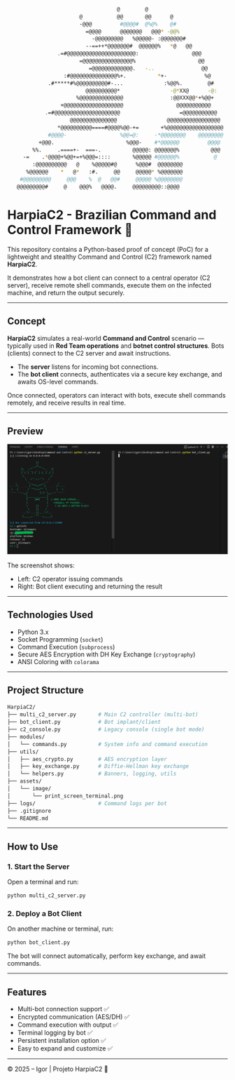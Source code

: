 ```bash

                                   @        @                              
                       @           @@       @@      @                  
                       -@@@         #@@@@#  @%@%    @#                
                         =@@@@      @@@@@@@   @@@* -@@%              
                           -@@@@@@@@@   %@@@@@- :@@@@@@@#           
                         --==++*@@@@@@@#  @@@@@@%   *@   @@        
                .=#@@@@@@@@@@@@@@@@@@@@@@:                 @@@      
                       =@@@@@@@@@@@@@@@@%                    @@    
                          =@@@@@@@@@@@@@.   -..               @@    
                  :#@@@@@@@@@@@@@@@%+.          *+-            %@    
             .#*****#%@@@@@@@@@@#-...             :%@@%.        @#   
                         @@@@@@@@@@*                -@*XX@      -@:  
                      %@@@@@@@@@@@@@@               :@@XXX@@*+%@@+  
                 +@@@@@@@@@@@@@@@@@@@                 @@@@@@@@@@@   
            .=#@@@@@@@@@@@@@@@@@@@@@                   =@@@@@@@@@@@ 
                    @@@@@@@@@@@@@@@                @@@@@@@@@@@@@@@@@
                *@@@@@@@@@@====#@@@@%@@-+=       +%@@@@@@@@@@@@@@@@@@
             #@@@@-                 %@@=@:     -*@@@@@@@@    @@@@@@@@
          +@@@.                       %@@@-    #*@@@@@@         @@@@
        %%.     .====+-  ===-.          @@@@@: @@@@@@@%          @@@ 
     -=    .*@@@@+%@@+=+%@@@=::::       %@@@@@ #@@@@@@%           @  
        :@@@@@@@@@@   @    %@@@@@#@      %@@@#  @@@@@@@@             
      %@@@@@@    *   @*   :#.     @@     @@@@@* %@@@@@@@            
    #@@@@@@@@@     @@@    %  @   @@#     @@@@@ %@@@@@@@@            
   @@@@@@@@@#     @    @@@%   @@@@.     @@@@@@@@@::@@@@ 
```
    
# HarpiaC2 - Brazilian Command and Control Framework 🦅

This repository contains a Python-based proof of concept (PoC) for a lightweight and stealthy Command and Control (C2) framework named **HarpiaC2**.

It demonstrates how a bot client can connect to a central operator (C2 server), receive remote shell commands, execute them on the infected machine, and return the output securely.

---

## Concept

**HarpiaC2** simulates a real-world **Command and Control** scenario — typically used in **Red Team operations** and **botnet control structures**. Bots (clients) connect to the C2 server and await instructions.

- The **server** listens for incoming bot connections.
- The **bot client** connects, authenticates via a secure key exchange, and awaits OS-level commands.

Once connected, operators can interact with bots, execute shell commands remotely, and receive results in real time.

---

## Preview

![HarpiaC2 running](assets/image/print_screen_terminal.png)

The screenshot shows:
- Left: C2 operator issuing commands
- Right: Bot client executing and returning the result

---

## Technologies Used

- Python 3.x
- Socket Programming (`socket`)
- Command Execution (`subprocess`)
- Secure AES Encryption with DH Key Exchange (`cryptography`)
- ANSI Coloring with `colorama`

---

## Project Structure

```bash
HarpiaC2/
├── multi_c2_server.py       # Main C2 controller (multi-bot)
├── bot_client.py            # Bot implant/client
├── c2_console.py            # Legacy console (single bot mode)
├── modules/
│   └── commands.py          # System info and command execution
├── utils/
│   ├── aes_crypto.py        # AES encryption layer
│   ├── key_exchange.py      # Diffie-Hellman key exchange
│   └── helpers.py           # Banners, logging, utils
├── assets/
│   └── image/
│       └── print_screen_terminal.png
├── logs/                    # Command logs per bot
├── .gitignore
└── README.md
```

---

## How to Use

### 1. Start the Server
Open a terminal and run:
```bash
python multi_c2_server.py
```

### 2. Deploy a Bot Client
On another machine or terminal, run:
```bash
python bot_client.py
```

The bot will connect automatically, perform key exchange, and await commands.

---

## Features

- Multi-bot connection support ✅
- Encrypted communication (AES/DH) ✅
- Command execution with output ✅
- Terminal logging by bot ✅
- Persistent installation option ✅
- Easy to expand and customize ✅

---

© 2025 – Igor | Projeto HarpiaC2 🦅
